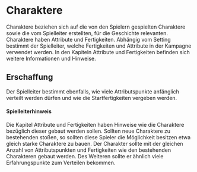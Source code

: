 # Charaktere

Charaktere beziehen sich auf die von den Spielern gespielten Charaktere sowie die vom Spielleiter erstellten, für die
Geschichte relevanten. Charaktere haben Attribute und Fertigkeiten. Abhängig vom Setting bestimmt der Spielleiter,
welche Fertigkeiten und Attribute in der Kampagne verwendet werden. In den Kapiteln Attribute und Fertigkeiten
befinden sich weitere Informationen und Hinweise.

## Erschaffung

Der Spielleiter bestimmt ebenfalls, wie viele Attributspunkte anfänglich verteilt werden dürfen und wie die 
Startfertigkeiten vergeben werden.

#### Spielleiterhinweis

Die Kapitel Attribute und Fertigkeiten haben Hinweise wie die Charaktere bezüglich dieser gebaut werden sollen.
Sollten neue Charaktere zu bestehenden stoßen, so sollten diese Spieler die Möglichkeit besitzen etwa gleich starke
Charaktere zu bauen. Der Charakter sollte mit der gleichen Anzahl von Attributspunkten und Fertigkeiten wie den
bestehenden Charakteren gebaut werden. Des Weiteren sollte er ähnlich viele Erfahrungspunkte zum Verteilen bekommen.
